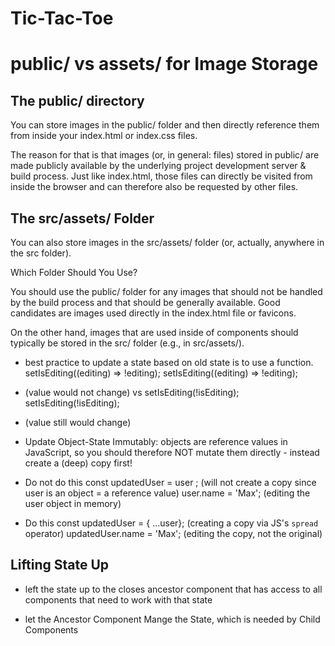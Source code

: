# Tic-Tac-Toe

# public/ vs assets/ for Image Storage

## The public/ directory

You can store images in the public/ folder and then directly reference them from inside your index.html or index.css files.

The reason for that is that images (or, in general: files) stored in public/ are made publicly available by the underlying project development server & build process. Just like index.html, those files can directly be visited from inside the browser and can therefore also be requested by other files.

## The src/assets/ Folder

You can also store images in the src/assets/ folder (or, actually, anywhere in the src folder).

Which Folder Should You Use?

You should use the public/ folder for any images that should not be handled by the build process and that should be generally available. Good candidates are images used directly in the index.html file or favicons.

On the other hand, images that are used inside of components should typically be stored in the src/ folder (e.g., in src/assets/).

- best practice to update a state based on old state is to use a function.
  setIsEditing((editing) => !editing);
  setIsEditing((editing) => !editing);
- (value would not change)
  vs
  setIsEditing(!isEditing);
  setIsEditing(!isEditing);
- (value still would change)

- Update Object-State Immutably:
  objects are reference values in JavaScript, so you should therefore NOT mutate them directly - instead create a (deep) copy first!

- Do not do this
  const updatedUser = user ; (will not create a copy since user is an object = a reference value)
  user.name = 'Max'; (editing the user object in memory)

- Do this
  const updatedUser = { ...user}; (creating a copy via JS's `spread` operator)
  updatedUser.name = 'Max'; (editing the copy, not the original)

## Lifting State Up

- left the state up to the closes ancestor component that has access to all components that need to work with that state

- let the Ancestor Component Mange the State, which is needed by Child Components
